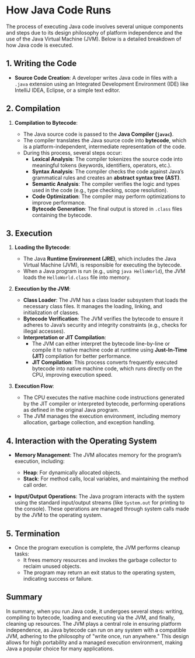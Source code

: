 # How Java Code Runs

The process of executing Java code involves several unique components and steps due to its design philosophy of platform independence and the use of the Java Virtual Machine (JVM). Below is a detailed breakdown of how Java code is executed.

## 1. Writing the Code

- **Source Code Creation**: A developer writes Java code in files with a `.java` extension using an Integrated Development Environment (IDE) like IntelliJ IDEA, Eclipse, or a simple text editor.

## 2. Compilation

1. **Compilation to Bytecode**:

   - The Java source code is passed to the **Java Compiler (`javac`)**.
   - The compiler translates the Java source code into **bytecode**, which is a platform-independent, intermediate representation of the code.
   - During this process, several steps occur:
     - **Lexical Analysis**: The compiler tokenizes the source code into meaningful tokens (keywords, identifiers, operators, etc.).
     - **Syntax Analysis**: The compiler checks the code against Java’s grammatical rules and creates an **abstract syntax tree (AST)**.
     - **Semantic Analysis**: The compiler verifies the logic and types used in the code (e.g., type checking, scope resolution).
     - **Code Optimization**: The compiler may perform optimizations to improve performance.
     - **Bytecode Generation**: The final output is stored in `.class` files containing the bytecode.

## 3. Execution

1. **Loading the Bytecode**:

   - The Java **Runtime Environment (JRE)**, which includes the Java Virtual Machine (JVM), is responsible for executing the bytecode.
   - When a Java program is run (e.g., using `java HelloWorld`), the JVM loads the `HelloWorld.class` file into memory.

2. **Execution by the JVM**:

   - **Class Loader**: The JVM has a class loader subsystem that loads the necessary class files. It manages the loading, linking, and initialization of classes.
   - **Bytecode Verification**: The JVM verifies the bytecode to ensure it adheres to Java’s security and integrity constraints (e.g., checks for illegal accesses).
   - **Interpretation or JIT Compilation**:
     - The JVM can either interpret the bytecode line-by-line or compile it to native machine code at runtime using **Just-In-Time (JIT)** compilation for better performance.
     - **JIT Compilation**: This process converts frequently executed bytecode into native machine code, which runs directly on the CPU, improving execution speed.

3. **Execution Flow**:
   - The CPU executes the native machine code instructions generated by the JIT compiler or interpreted bytecode, performing operations as defined in the original Java program.
   - The JVM manages the execution environment, including memory allocation, garbage collection, and exception handling.

## 4. Interaction with the Operating System

- **Memory Management**: The JVM allocates memory for the program’s execution, including:

  - **Heap**: For dynamically allocated objects.
  - **Stack**: For method calls, local variables, and maintaining the method call order.

- **Input/Output Operations**: The Java program interacts with the system using the standard input/output streams (like `System.out` for printing to the console). These operations are managed through system calls made by the JVM to the operating system.

## 5. Termination

- Once the program execution is complete, the JVM performs cleanup tasks:
  - It frees memory resources and invokes the garbage collector to reclaim unused objects.
  - The program may return an exit status to the operating system, indicating success or failure.

## Summary

In summary, when you run Java code, it undergoes several steps: writing, compiling to bytecode, loading and executing via the JVM, and finally, cleaning up resources. The JVM plays a central role in ensuring platform independence, as Java bytecode can run on any system with a compatible JVM, adhering to the philosophy of "write once, run anywhere." This design allows for high portability and a managed execution environment, making Java a popular choice for many applications.
